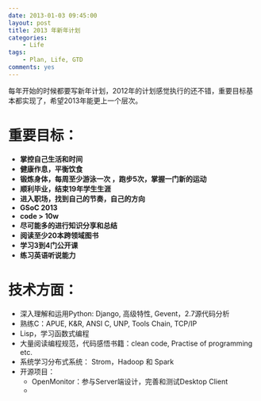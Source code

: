```yaml
---
date: 2013-01-03 09:45:00
layout: post
title: 2013 年新年计划
categories:
    - Life
tags: 
    - Plan, Life, GTD 
comments: yes
---
```


每年开始的时候都要写新年计划，2012年的计划感觉执行的还不错，重要目标基本都实现了，希望2013年能更上一个层次。

# 重要目标：

* **掌控自己生活和时间**
* **健康作息，平衡饮食**
* **锻炼身体，每周至少游泳一次 ，跑步5次，掌握一门新的运动**
* **顺利毕业，结束19年学生生涯**
* **进入职场，找到自己的节奏，自己的方向**
* **GSoC 2013**
* **code > 10w**
* **尽可能多的进行知识分享和总结**
* **阅读至少20本跨领域图书**
* **学习3到4门公开课**
* **练习英语听说能力**

# 技术方面：

* 深入理解和运用Python: Django, 高级特性, Gevent，2.7源代码分析
* 熟练C：APUE, K&R, ANSI C, UNP, Tools Chain, TCP/IP 
* Lisp，学习函数式编程
* 大量阅读编程规范，代码感悟书籍：clean code, Practise of programming etc.
* 系统学习分布式系统： Strom，Hadoop 和 Spark
* 开源项目：
  * OpenMonitor：参与Server端设计，完善和测试Desktop Client
  *  
